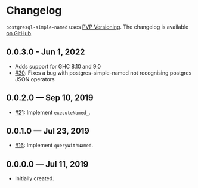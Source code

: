 # Changelog

`postgresql-simple-named` uses [PVP Versioning][1].
The changelog is available [on GitHub][2].

## 0.0.3.0 - Jun 1, 2022

* Adds support for GHC 8.10 and 9.0
* [#30](https://github.com/Holmusk/postgresql-simple-named/issues/30):
  Fixes a bug with postgres-simple-named not recognising postgres JSON operators 

## 0.0.2.0 — Sep 10, 2019

* [#21](https://github.com/holmusk/postgresql-simple-named/issues/21):
  Implement `executeNamed_`.

## 0.0.1.0 — Jul 23, 2019

* [#16](https://github.com/holmusk/postgresql-simple-named/issues/16):
  Implement `queryWithNamed`.

## 0.0.0.0 — Jul 11, 2019

* Initially created.

[1]: https://pvp.haskell.org
[2]: https://github.com/Holmusk/postgresql-simple-named/releases
